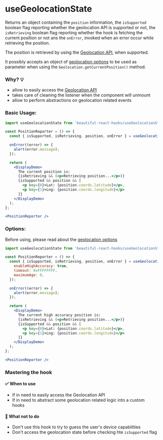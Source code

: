 # useGeolocationState

Returns an object containing the `position` information, the `isSupported` boolean flag reporting whether the geolocation API is supported
or not, the `isRetrieving` boolean flag reporting whether the hook is fetching the current position or not ans the `onError`, invoked when an error occur while retrieving the position.

The position is retrieved by using the
[Geolocation API](https://developer.mozilla.org/en-US/docs/Web/API/Geolocation_API/Using_the_Geolocation_API), when supported.

It possibly accepts an object of [geolocation options](https://developer.mozilla.org/en-US/docs/Web/API/PositionOptions)
to be used as parameter when using the `Geolocation.getCurrentPosition()` method.

### Why? 💡

- allow to easily access the [Geolocation API](https://developer.mozilla.org/en-US/docs/Web/API/Geolocation_API/Using_the_Geolocation_API)
- takes care of cleaning the listener when the component will unmount
- allow to perform abstractions on geolocation related events

### Basic Usage:

```jsx harmony
import useGeolocationState from 'beautiful-react-hooks/useGeolocationState';

const PositionReporter = () => {
  const { isSupported, isRetrieving, position, onError } = useGeolocationState();

  onError((error) => {
    alert(error.message);
  });

  return (
    <DisplayDemo>
      The current position is:
      {isRetrieving && (<p>Retrieving position...</p>)}
      {isSupported && position && [
        <p key={0}>Lat: {position.coords.latitude}</p>,
        <p key={1}>Lng: {position.coords.longitude}</p>
      ]}
    </DisplayDemo>
  );
};

<PositionReporter />
```

### Options:

Before using, please read about the [geolocation options](https://developer.mozilla.org/en-US/docs/Web/API/PositionOptions)

```jsx harmony
import useGeolocationState from 'beautiful-react-hooks/useGeolocationState';

const PositionReporter = () => {
  const { isSupported, isRetrieving, position, onError } = useGeolocationState({
    enableHighAccuracy: true,
    timeout: 0xFFFFFFFF,
    maximumAge: 0,
  });

  onError((error) => {
    alert(error.message);
  });

  return (
    <DisplayDemo>
      The current high accuracy position is:
      {isRetrieving && (<p>Retrieving position...</p>)}
      {isSupported && position && [
        <p key={0}>Lat: {position.coords.latitude}</p>,
        <p key={1}>Lng: {position.coords.longitude}</p>
      ]}
    </DisplayDemo>
  );
};

<PositionReporter />
```

### Mastering the hook

#### ✅ When to use

- If in need to easily access the Geolocation API
- If in need to abstract some geolocation related logic into a custom hooks

#### 🛑 What not to do

- Don't use this hook to try to guess the user's device capabilities
- Don't access the geolocation state before checking hte `isSupported` flag
